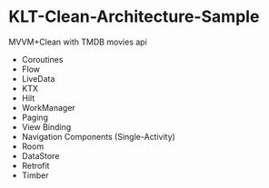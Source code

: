 # KLT-Clean-Architecture-Sample
MVVM+Clean with TMDB movies api
- Coroutines
- Flow
- LiveData
- KTX
- Hilt
- WorkManager
- Paging
- View Binding
- Navigation Components (Single-Activity)
- Room
- DataStore
- Retrofit
- Timber
